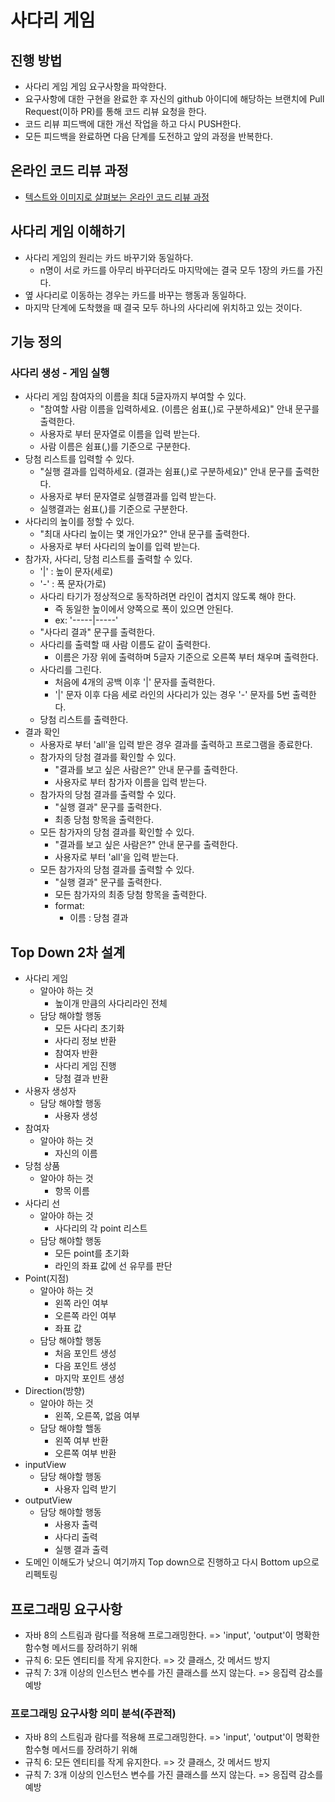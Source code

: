 # 사다리 게임
## 진행 방법
* 사다리 게임 게임 요구사항을 파악한다.
* 요구사항에 대한 구현을 완료한 후 자신의 github 아이디에 해당하는 브랜치에 Pull Request(이하 PR)를 통해 코드 리뷰 요청을 한다.
* 코드 리뷰 피드백에 대한 개선 작업을 하고 다시 PUSH한다.
* 모든 피드백을 완료하면 다음 단계를 도전하고 앞의 과정을 반복한다.

## 온라인 코드 리뷰 과정
* [텍스트와 이미지로 살펴보는 온라인 코드 리뷰 과정](https://github.com/nextstep-step/nextstep-docs/tree/master/codereview)

## 사다리 게임 이해하기
* 사다리 게임의 원리는 카드 바꾸기와 동일하다.
    * n명이 서로 카드를 아무리 바꾸더라도 마지막에는 결국 모두 1장의 카드를 가진다.
* 옆 사다리로 이동하는 경우는 카드를 바꾸는 행동과 동일하다.
* 마지막 단계에 도착했을 때 결국 모두 하나의 사다리에 위치하고 있는 것이다.

## 기능 정의
### 사다리 생성 - 게임 실행
* 사다리 게임 참여자의 이름을 최대 5글자까지 부여할 수 있다. 
    * "참여할 사람 이름을 입력하세요. (이름은 쉼표(,)로 구분하세요)" 안내 문구를 출력한다.
    * 사용자로 부터 문자열로 이름을 입력 받는다.
    * 사람 이름은 쉼표(,)를 기준으로 구분한다.
* 당첨 리스트를 입력할 수 있다.
    * "실행 결과를 입력하세요. (결과는 쉼표(,)로 구분하세요)" 안내 문구를 출력한다.
    * 사용자로 부터 문자열로 실행결과를 입력 받는다.
    * 실행결과는 쉼표(,)를 기준으로 구분한다.
* 사다리의 높이를 정할 수 있다.
    * "최대 사다리 높이는 몇 개인가요?" 안내 문구를 출력한다.
    * 사용자로 부터 사다리의 높이를 입력 받는다.
* 참가자, 사다리, 당첨 리스트를 출력할 수 있다.
    * '|' : 높이 문자(세로)
    * '-' : 폭 문자(가로)
    * 사다리 타기가 정상적으로 동작하려면 라인이 겹치지 않도록 해야 한다.
        * 즉 동일한 높이에서 양쪽으로 폭이 있으면 안된다.
        * ex: '-----|-----'
    * "사다리 결과" 문구를 출력한다.
    * 사다리를 출력할 때 사람 이름도 같이 출력한다.
        * 이름은 가장 위에 출력하며 5글자 기준으로 오른쪽 부터 채우며 출력한다.
    * 사다리를 그린다. 
        * 처음에 4개의 공백 이후  '|' 문자를 출력한다.
        * '|' 문자 이후 다음 세로 라인의 사다리가 있는 경우 '-' 문자를 5번 출력한다.
    * 당첨 리스트를 출력한다.
* 결과 확인
    * 사용자로 부터 'all'을 입력 받은 경우 결과를 출력하고 프로그램을 종료한다.
    * 참가자의 당첨 결과를 확인할 수 있다.
        * "결과를 보고 싶은 사람은?" 안내 문구를 출력한다.
        * 사용자로 부터 참가자 이름을 입력 받는다.
    * 참가자의 당첨 결과를 출력할 수 있다.
        * "실행 결과" 문구를 출력한다.
        * 최종 당첨 항목을 출력한다.
    * 모든 참가자의 당첨 결과를 확인할 수 있다.
        * "결과를 보고 싶은 사람은?" 안내 문구를 출력한다.
        * 사용자로 부터 'all'을 입력 받는다.
    * 모든 참가자의 당첨 결과를 출력할 수 있다.
        * "실행 결과" 문구를 출력한다.
        * 모든 참가자의 최종 당첨 항목을 출력한다.
        * format:
            * 이름 : 당첨 결과

## Top Down 2차 설계
* 사다리 게임
    * 알아야 하는 것
        * 높이개 만큼의 사다리라인 전체
    * 담당 해야할 행동
        * 모든 사다리 초기화
        * 사다리 정보 반환
        * 참여자 반환
        * 사다리 게임 진행
        * 당첨 결과 반환
* 사용자 생성자
    * 담당 해야할 행동
        * 사용자 생성
* 참여자
    * 알아야 하는 것
        * 자신의 이름
* 당첨 상품
    * 알아야 하는 것
        * 항목 이름
* 사다리 선
    * 알아야 하는 것
        * 사다리의 각 point 리스트
    * 담당 해야할 행동 
        * 모든 point를 초기화
        * 라인의 좌표 값에 선 유무를 판단
* Point(지점)
    * 알아야 하는 것
        * 왼쪽 라인 여부
        * 오른쪽 라인 여부
        * 좌표 값
    * 담당 해야할 행동
        * 처음 포인트 생성
        * 다음 포인트 생성
        * 마지막 포인트 생성
* Direction(방향)
    * 알아야 하는 것
        * 왼쪽, 오른쪽, 없음 여부
    * 담당 해야할 핼동
        * 왼쪽 여부 반환
        * 오른쪽 여부 반환
* inputView
    * 담당 해야할 행동
        * 사용자 입력 받기
* outputView
    * 담당 해야할 행동
        * 사용자 출력
        * 사다리 출력
        * 실행 결과 출력
* 도메인 이해도가 낮으니 여기까지 Top down으로 진행하고 다시 Bottom up으로 리펙토링

## 프로그래밍 요구사항
* 자바 8의 스트림과 람다를 적용해 프로그래밍한다. => 'input', 'output'이 명확한 함수형 메서드를 장려하기 위해
* 규칙 6: 모든 엔티티를 작게 유지한다. => 갓 클래스, 갓 메서드 방지
* 규칙 7: 3개 이상의 인스턴스 변수를 가진 클래스를 쓰지 않는다. => 응집력 감소를 예방 

### 프로그래밍 요구사항 의미 분석(주관적)
* 자바 8의 스트림과 람다를 적용해 프로그래밍한다. => 'input', 'output'이 명확한 함수형 메서드를 장려하기 위해
* 규칙 6: 모든 엔티티를 작게 유지한다. => 갓 클래스, 갓 메서드 방지
* 규칙 7: 3개 이상의 인스턴스 변수를 가진 클래스를 쓰지 않는다. => 응집력 감소를 예방 